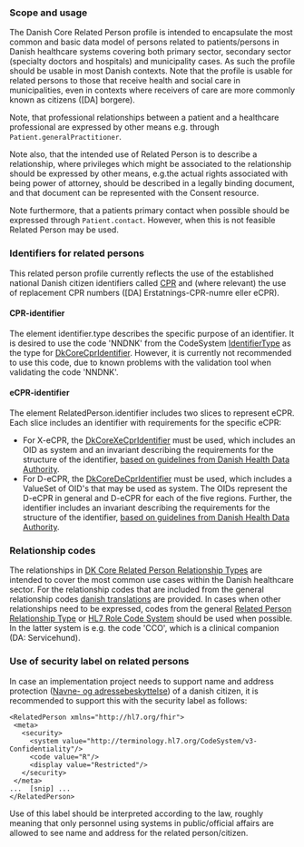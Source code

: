 ### Scope and usage
The Danish Core Related Person profile is intended to encapsulate the most common and basic data model of persons related to patients/persons in Danish healthcare systems covering both primary sector, secondary sector (specialty doctors and hospitals) and municipality cases. As such the profile should be usable in most Danish contexts. Note that the profile is usable for related persons to those that receive health and social care in municipalities, even in contexts where receivers of care are more commonly known as citizens ([DA] borgere).

Note, that professional relationships between a patient and a healthcare professional are expressed by other means e.g. through `Patient.generalPractitioner`.   

Note also, that the intended use of Related Person is to describe a relationship, where privileges which might be associated to the relationship should be expressed by other means, e.g.the actual rights associated with being power of attorney, should be described in a legally binding document, and that document can be represented with the Consent resource.

Note furthermore, that a patients primary contact when possible should be expressed through `Patient.contact`. However, when this is not feasible Related Person may be used.

### Identifiers for related persons
This related person profile currently reflects the use of the established national Danish citizen identifiers called [CPR](https://cpr.dk/) and (where relevant) the use of replacement CPR numbers ([DA] Erstatnings-CPR-numre eller eCPR).

#### CPR-identifier

The element identifier.type describes the specific purpose of an identifier. It is desired to use the code 'NNDNK' from the CodeSystem [IdentifierType](https://terminology.hl7.org/4.0.0/CodeSystem-v2-0203.html) as the type for [DkCoreCprIdentifier](https://hl7.dk/fhir/core/StructureDefinition-dk-core-cpr-identifier.html). However, it is currently not recommended to use this code, due to known problems with the validation tool when validating the code 'NNDNK'.

#### eCPR-identifier

The element RelatedPerson.identifier includes two slices to represent eCPR. Each slice includes an identifier with requirements for the specific eCPR:
* For X-eCPR, the [DkCoreXeCprIdentifier](./StructureDefinition-dk-core-x-ecpr-identifier.html) must be used, which includes an OID as system and an invariant describing the requirements for the structure of the identifier, [based on guidelines from Danish Health Data Authority](https://www.nspop.dk/pages/viewpage.action?pageId=226757583#eCPRFormater(XeCPRogDeCPR)-Formatetfornationaleerstatningspersonnumre-X-eCPR).
* For D-eCPR, the [DkCoreDeCprIdentifier](./StructureDefinition-dk-core-d-ecpr-identifier.html) must be used, which includes a ValueSet of OID's that may be used as system. The OIDs represent the D-eCPR in general and D-eCPR for each of the five regions. Further, the identifier includes an invariant describing the requirements for the structure of the identifier, [based on guidelines from Danish Health Data Authority](https://www.nspop.dk/pages/viewpage.action?pageId=226757583#eCPRFormater(XeCPRogDeCPR)-Formatetfordecentraleerstatningspersonnumre-D-eCPR).

### Relationship codes
The relationships in [DK Core Related Person Relationship Types](ValueSet-dk-core-RelatedPersonRelationshipTypes.html) are intended to cover the most common use cases within the Danish healthcare sector. For the relationship codes that are included from the general relationship codes [danish translations](CodeSystem-role-code-dk-supplement.html) are provided. In cases when other relationships need to be expressed, codes from the general [Related Person Relationship Type](http://hl7.org/fhir/R4/valueset-relatedperson-relationshiptype.html) or [HL7 Role Code System](http://terminology.hl7.org/CodeSystem/v3-RoleCode) should be used when possible. In the latter system is e.g. the code 'CCO', which is a clinical companion (DA: Servicehund).  

### Use of security label on related persons
In case an implementation project needs to support name and address protection ([Navne- og adressebeskyttelse](https://www.retsinformation.dk/eli/lta/2017/646#idee1fb7b6-c7e7-429d-a738-881c5e486fa6)) of a danish citizen, it is recommended to support this with the security label as follows:

 ```
 <RelatedPerson xmlns="http://hl7.org/fhir">
  <meta>
    <security>
      <system value="http://terminology.hl7.org/CodeSystem/v3-Confidentiality"/>
      <code value="R"/>
      <display value="Restricted"/>
    </security>
  </meta>
...  [snip] ...
</RelatedPerson>
 ```

Use of this label should be interpreted according to the law, roughly meaning that only personnel using systems in public/official affairs are allowed to see name and address for the related person/citizen.


